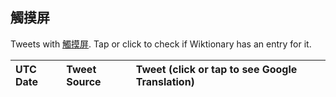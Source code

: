 ## 觸摸屏 

Tweets with [觸摸屏](https://en.wiktionary.org/wiki/觸摸屏). Tap or click to check if Wiktionary has an entry for it.

| UTC Date | Tweet Source | Tweet (click or tap to see Google Translation) |
|:-----------------|:-------------|:------------------|  

